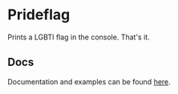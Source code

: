 # Prideflag

Prints a LGBTI flag in the console. That's it.

## Docs

Documentation and examples can be found [here](./docs/index.md).
